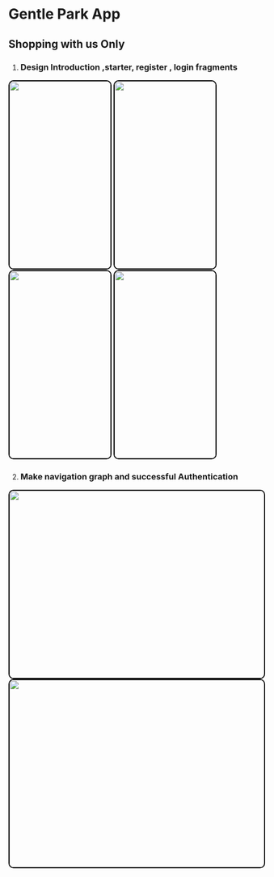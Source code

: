 # Gentle Park App
## Shopping with us Only 

1) ### Design Introduction  ,starter,  register , login fragments
<img src="https://github.com/Sonykhan1121/GentlePark/assets/45848552/2afbe320-03e0-4f06-8a17-568453c05f87" width="200" height="370" style="border: 2px solid #000; border-radius: 10px;">
<img src="https://github.com/Sonykhan1121/GentlePark/assets/45848552/e09ac1a5-edd8-4260-858a-1d2652c9fb3f" width="200" height="370" style="border: 2px solid #000; border-radius: 10px;">
<img src="https://github.com/Sonykhan1121/GentlePark/assets/45848552/ef7d3d70-5a8c-4485-81a6-290505b42403" width="200" height="370" style="border: 2px solid #000; border-radius: 10px;">
<img src="https://github.com/Sonykhan1121/GentlePark/assets/45848552/3fdf76cd-180e-4ea4-8c23-104f85ec03f8" width="200" height="370" style="border: 2px solid #000; border-radius: 10px;">

2) ### Make navigation graph and successful Authentication
   
<img src="https://github.com/Sonykhan1121/GentlePark/assets/45848552/000614e2-3667-4e65-bf45-086cb24ddb6d" width="750" height="370" style="border: 2px solid #000; border-radius: 10px;">
<img src="https://github.com/Sonykhan1121/GentlePark/assets/45848552/0be40261-8721-407d-8ff0-6e7f7f701d93" width="750" height="370" style="border: 2px solid #000; border-radius: 10px;">

